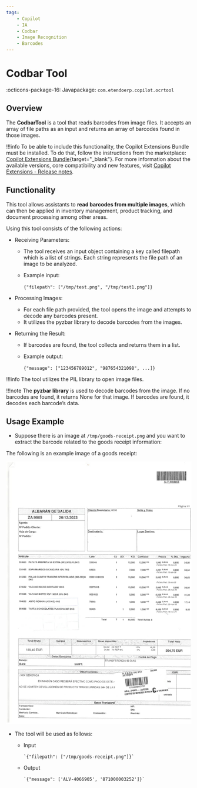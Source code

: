 ```yaml
---
tags:
    - Copilot
    - IA
    - Codbar
    - Image Recognition
    - Barcodes
---
```


# Codbar Tool

:octicons-package-16: Javapackage: `com.etendoerp.copilot.ocrtool`

## Overview

The **CodbarTool** is a tool that reads barcodes from image files. It accepts an array of file paths as an input and returns an array of barcodes found in those images.

!!!info
    To be able to include this functionality, the Copilot Extensions Bundle must be installed. To do that, follow the instructions from the marketplace: [Copilot Extensions Bundle](https://marketplace.etendo.cloud/?#/product-details?module=82C5DA1B57884611ABA8F025619D4C05){target="\_blank"}. For more information about the available versions, core compatibility and new features, visit [Copilot Extensions - Release notes](../../../whats-new/release-notes/etendo-copilot/bundles/release-notes.md).

## Functionality

This tool allows assistants to **read barcodes from multiple images**, which can then be applied in inventory management, product tracking, and document processing among other areas.

Using this tool consists of the following actions: 

- Receiving Parameters: 

    - The tool receives an input object containing a key called filepath which is a list of strings. Each string represents the file path of an image to be analyzed.
    - Example input:

        `{"filepath": ["/tmp/test.png", "/tmp/test1.png"]}`

- Processing Images: 

    - For each file path provided, the tool opens the image and attempts to decode any barcodes present.
    - It utilizes the pyzbar library to decode barcodes from the images.

- Returning the Result: 

    - If barcodes are found, the tool collects and returns them in a list.
    - Example output:

        `{"message": ["123456789012", "987654321098", ...]}`


!!!info
    The tool utilizes the PIL library to open image files.


!!!note
    The **pyzbar library** is used to decode barcodes from the image. If no barcodes are found, it returns None for that image. If barcodes are found, it decodes each barcode’s data.

## Usage Example

- Suppose there is an image at `/tmp/goods-receipt.png` and you want to extract the barcode related to the goods receipt information:

The following is an example image of a goods receipt: 

![alt text](../../../assets/developer-guide/etendo-copilot/available-tools/codbar-tool-0.jpg)

- The tool will be used as follows: 

    - Input

        ```
        `{"filepath": ["/tmp/goods-receipt.png"]}`

        ```

    - Output

        ```
        `{"message": ['ALV-4066905', '871000003252']}`

        ```
